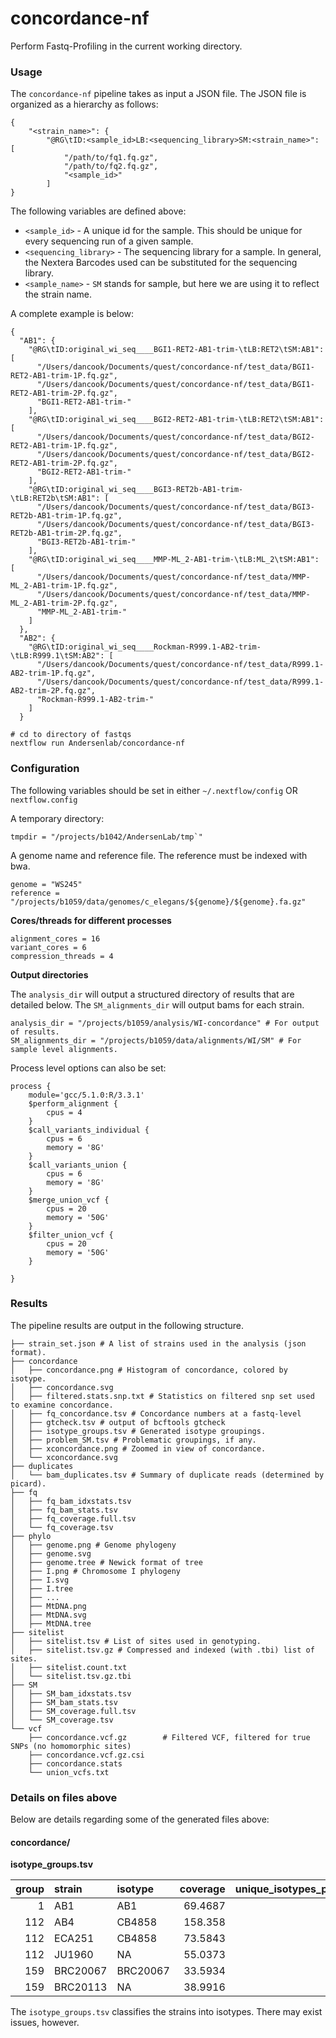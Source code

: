 # concordance-nf

Perform Fastq-Profiling in the current working directory.

### Usage

The `concordance-nf` pipeline takes as input a JSON file. The JSON file is organized as a hierarchy as follows:

```
{
    "<strain_name>": {
        "@RG\tID:<sample_id>LB:<sequencing_library>SM:<strain_name>": [
            "/path/to/fq1.fq.gz",
            "/path/to/fq2.fq.gz",
            "<sample_id>"
        ]
}
```

The following variables are defined above:

* `<sample_id>` - A unique id for the sample. This should be unique for every sequencing run of a given sample.
* `<sequencing_library>` - The sequencing library for a sample. In general, the Nextera Barcodes used can be substituted for the sequencing library.
* `<sample_name>` - `SM` stands for sample, but here we are using it to reflect the strain name.

A complete example is below:
```
{
  "AB1": {
    "@RG\tID:original_wi_seq____BGI1-RET2-AB1-trim-\tLB:RET2\tSM:AB1": [
      "/Users/dancook/Documents/quest/concordance-nf/test_data/BGI1-RET2-AB1-trim-1P.fq.gz",
      "/Users/dancook/Documents/quest/concordance-nf/test_data/BGI1-RET2-AB1-trim-2P.fq.gz",
      "BGI1-RET2-AB1-trim-"
    ],
    "@RG\tID:original_wi_seq____BGI2-RET2-AB1-trim-\tLB:RET2\tSM:AB1": [
      "/Users/dancook/Documents/quest/concordance-nf/test_data/BGI2-RET2-AB1-trim-1P.fq.gz",
      "/Users/dancook/Documents/quest/concordance-nf/test_data/BGI2-RET2-AB1-trim-2P.fq.gz",
      "BGI2-RET2-AB1-trim-"
    ],
    "@RG\tID:original_wi_seq____BGI3-RET2b-AB1-trim-\tLB:RET2b\tSM:AB1": [
      "/Users/dancook/Documents/quest/concordance-nf/test_data/BGI3-RET2b-AB1-trim-1P.fq.gz",
      "/Users/dancook/Documents/quest/concordance-nf/test_data/BGI3-RET2b-AB1-trim-2P.fq.gz",
      "BGI3-RET2b-AB1-trim-"
    ],
    "@RG\tID:original_wi_seq____MMP-ML_2-AB1-trim-\tLB:ML_2\tSM:AB1": [
      "/Users/dancook/Documents/quest/concordance-nf/test_data/MMP-ML_2-AB1-trim-1P.fq.gz",
      "/Users/dancook/Documents/quest/concordance-nf/test_data/MMP-ML_2-AB1-trim-2P.fq.gz",
      "MMP-ML_2-AB1-trim-"
    ]
  },
  "AB2": {
    "@RG\tID:original_wi_seq____Rockman-R999.1-AB2-trim-\tLB:R999.1\tSM:AB2": [
      "/Users/dancook/Documents/quest/concordance-nf/test_data/R999.1-AB2-trim-1P.fq.gz",
      "/Users/dancook/Documents/quest/concordance-nf/test_data/R999.1-AB2-trim-2P.fq.gz",
      "Rockman-R999.1-AB2-trim-"
    ]
  }
```

```
# cd to directory of fastqs
nextflow run Andersenlab/concordance-nf
```
### Configuration

The following variables should be set in either `~/.nextflow/config` OR `nextflow.config`

A temporary directory:
```
tmpdir = "/projects/b1042/AndersenLab/tmp`"
```

A genome name and reference file. The reference must be indexed with bwa.
```
genome = "WS245"
reference = "/projects/b1059/data/genomes/c_elegans/${genome}/${genome}.fa.gz"
```

__Cores/threads for different processes__
```
alignment_cores = 16
variant_cores = 6
compression_threads = 4
```

__Output directories__

The `analysis_dir` will output a structured directory of results that are detailed below. The `SM_alignments_dir` will output bams for each strain.

```
analysis_dir = "/projects/b1059/analysis/WI-concordance" # For output of results.
SM_alignments_dir = "/projects/b1059/data/alignments/WI/SM" # For sample level alignments.
```

Process level options can also be set:
```
process {
    module='gcc/5.1.0:R/3.3.1'
    $perform_alignment {
        cpus = 4
    }
    $call_variants_individual {
        cpus = 6
        memory = '8G'
    }
    $call_variants_union {
        cpus = 6
        memory = '8G'
    }
    $merge_union_vcf {
        cpus = 20
        memory = '50G'
    }
    $filter_union_vcf {
        cpus = 20
        memory = '50G'
    }

}
```

### Results

The pipeline results are output in the following structure.

```
├── strain_set.json # A list of strains used in the analysis (json format).
├── concordance
│   ├── concordance.png # Histogram of concordance, colored by isotype.
│   ├── concordance.svg
│   ├── filtered.stats.snp.txt # Statistics on filtered snp set used to examine concordance.
│   ├── fq_concordance.tsv # Concordance numbers at a fastq-level
│   ├── gtcheck.tsv # output of bcftools gtcheck 
│   ├── isotype_groups.tsv # Generated isotype groupings.
│   ├── problem_SM.tsv # Problematic groupings, if any.
│   ├── xconcordance.png # Zoomed in view of concordance.
│   └── xconcordance.svg
├── duplicates
│   └── bam_duplicates.tsv # Summary of duplicate reads (determined by picard).
├── fq
│   ├── fq_bam_idxstats.tsv
│   ├── fq_bam_stats.tsv
│   ├── fq_coverage.full.tsv
│   └── fq_coverage.tsv
├── phylo
│   ├── genome.png # Genome phylogeny
│   ├── genome.svg
│   ├── genome.tree # Newick format of tree
│   ├── I.png # Chromosome I phylogeny
│   ├── I.svg
│   ├── I.tree
│   ├── ...
│   ├── MtDNA.png
│   ├── MtDNA.svg
│   ├── MtDNA.tree
├── sitelist
│   ├── sitelist.tsv # List of sites used in genotyping.
│   ├── sitelist.tsv.gz # Compressed and indexed (with .tbi) list of sites.
│   ├── sitelist.count.txt
│   └── sitelist.tsv.gz.tbi
├── SM
│   ├── SM_bam_idxstats.tsv
│   ├── SM_bam_stats.tsv
│   ├── SM_coverage.full.tsv
│   └── SM_coverage.tsv
└── vcf
    ├── concordance.vcf.gz        # Filtered VCF, filtered for true SNPs (no homomorphic sites)
    ├── concordance.vcf.gz.csi
    ├── concordance.stats
    └── union_vcfs.txt
```

### Details on files above

Below are details regarding some of the generated files above:

#### concordance/

__isotype_groups.tsv__

|   group | strain   | isotype   |   coverage |   unique_isotypes_per_group | strain_conflicts   |
|--------:|:---------|:----------|-----------:|----------------------------:|:-------------------|
|       1 | AB1      | AB1       |    69.4687 |                           1 | FALSE              |
|     112 | AB4      | CB4858    |   158.358  |                           1 | FALSE              |
|     112 | ECA251   | CB4858    |    73.5843 |                           1 | FALSE              |
|     112 | JU1960   | NA        |    55.0373 |                           1 | FALSE              |
|     159 | BRC20067 | BRC20067  |    33.5934 |                           1 | FALSE              |
|     159 | BRC20113 | NA        |    38.9916 |                           1 | FALSE              |

The `isotype_groups.tsv` classifies the strains into isotypes. There may exist issues, however.

